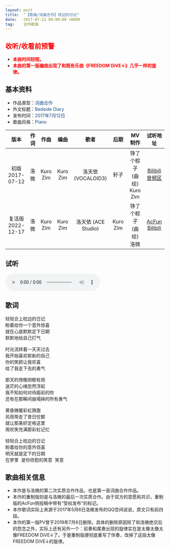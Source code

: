 ```yaml
---
layout: post
title:  "【歌曲/词曲合作】枕边的日记"
date:   2017-07-12 00:00:00 +0800
tag:	合作歌曲
---
```


## <font color="#ff0000">收听/收看前预警</font>

* <font color="#ff0000"><b>本曲时间较短。</b></font>
* <font color="#ff0000"><b>本曲的第一版编曲出现了和既有乐曲《FREEDOM DiVE↓》几乎一样的旋律。</b></font>

## 基本资料

* 作品类型：<font color="#194987">词曲合作</font>
* 外文标题：<font color="#194987">Bedside Diary</font>
* 发布时间：<font color="#194987">2017年7月12日</font>
* 歌曲风格：<font color="#194987">Piano</font>

| 版本 | 作词 | 作曲 | 编曲 | 歌者 | 后期 | MV制作 | 试听地址 |
| :--: | :--: | :--: | :--: | :--: | :--: | :--: | :--: | 
| 初版<br>2017-07-12 | 洛微 | Kuro Zim | Kuro Zim | 洛天依 (VOCALOID3) | 轩子 | 铮了个粽子 (曲绘)<br>Kuro Zim | [Bilibili音频区](https://www.bilibili.com/audio/au37572) |
| 复活版<br>2022-12-17 | 洛微 | Kuro Zim | Kuro Zim | 洛天依 (ACE Studio) | Kuro Zim | 铮了个粽子 (曲绘)<br>洛微 | [AcFun](https://www.acfun.cn/v/ac39805031)<br>[Bilibili](https://www.bilibili.com/video/BV1av4y1m7Bk) |

## 试听

<audio controls>
	<source src="/assets/audio/collab01.mp3" type="audio/mp3">
</audio>

## 歌词

<pre>
轻轻合上枕边的日记
盼着给你一个意外惊喜
就在心底默默定下日期
默默地给自己打气

时光流转着一天天过去
我开始喜欢崭新的自己
你的笑颜让我欢喜
给了我走下去的勇气

那天的傍晚阴郁有雨
迷茫的心绪忽然浮起
我不知如何对待面前的你
还有在那瞬间崩塌掉的所有勇气

黄昏微暖彩虹旖旎
风雨带走了昔日忧郁
就让那美好定格这里
用欢笑充满那彩虹记忆

轻轻合上枕边的日记
盼着给你的意外惊喜
明天就是定下的日期
在梦里 是你欣慰的笑意 笑意
</pre>

## 歌曲相关信息

* 本作是与洛微的第二次实质合作作品，也是第一首词曲合作作品。
* 本作的重制版则是与洛微的最后一次实质合作。由于双方的意愿和共识，重制版的AcFun侧投稿中带有“受权发布”的标记。
* 本作歌词实际上来源于2017年5月6日洛微发布的QQ空间说说，原文只有前四段。
* 本作的第一版PV曾于2019年7月6日删除。具体的删除原因除了和洛微绝交后的怨念之外，实际上还有另外一个：前奏和尾奏出现的旋律实在是太像太像太像FREEDOM DiVE↓了。于是重制版便彻底重写了伴奏，改掉了这段太像FREEDOM DiVE↓的旋律。